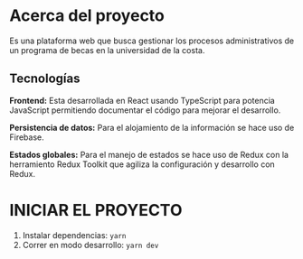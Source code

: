 # Acerca del proyecto

Es una plataforma web que busca gestionar los procesos administrativos de un programa de becas en la universidad de la costa. 

## Tecnologías

**Frontend:** Esta desarrollada en React usando TypeScript para potencia JavaScript permitiendo documentar el código para mejorar el desarrollo. 

**Persistencia de datos:** Para el alojamiento de la información se hace uso de Firebase.

**Estados globales:** Para el manejo de estados se hace uso de Redux con la herramiento Redux Toolkit que agiliza la configuración y desarrollo con Redux.


# INICIAR EL PROYECTO

1. Instalar dependencias: `yarn`
2. Correr en modo desarrollo: `yarn dev`

